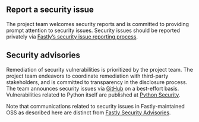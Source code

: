 ## Report a security issue

The project team welcomes security reports and is committed to providing prompt attention to security issues. Security issues should be reported privately via [Fastly’s security issue reporting process](https://www.fastly.com/security/report-security-issue).

## Security advisories

Remediation of security vulnerabilities is prioritized by the project team. The project team endeavors to coordinate remediation with third-party stakeholders, and is committed to transparency in the disclosure process. The team announces security issues via [GitHub](https://github.com/fastly/fastly-py/releases) on a best-effort basis. Vulnerabilities related to Python itself are published at [Python Security](https://www.python.org/dev/security/).

Note that communications related to security issues in Fastly-maintained OSS as described here are distinct from [Fastly Security Advisories](https://www.fastly.com/security-advisories).
